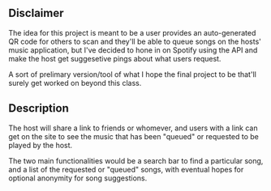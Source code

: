 ## Disclaimer
The idea for this project is meant to be a user provides an auto-generated QR code for others to scan and they'll be able to queue songs on the hosts'
music application, but I've decided to hone in on Spotify using the API and make the host get suggesetive pings about what users request.

A sort of prelimary version/tool of what I hope the final project to be that'll surely get worked on beyond this class.

## Description
The host will share a link to friends or whomever, and users with a link can get on the site to see the music that has been "queued" 
or requested to be played by the host.

The two main functionalities would be a search bar to find a particular song, and a list of the requested or "queued" songs,
with eventual hopes for optional anonymity for song suggestions. 
